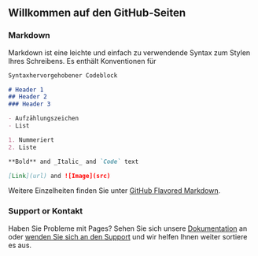 ## Willkommen auf den GitHub-Seiten

### Markdown

Markdown ist eine leichte und einfach zu verwendende Syntax zum Stylen Ihres Schreibens. Es enthält Konventionen für

```markdown
Syntaxhervorgehobener Codeblock

# Header 1
## Header 2
### Header 3

- Aufzählungszeichen
- List

1. Nummeriert
2. Liste

**Bold** and _Italic_ and `Code` text

[Link](url) and ![Image](src)
```

Weitere Einzelheiten finden Sie unter [GitHub Flavored Markdown](https://guides.github.com/features/mastering-markdown/).



### Support or Kontakt

Haben Sie Probleme mit Pages? Sehen Sie sich unsere [Dokumentation](https://docs.github.com/categories/github-pages-basics/) an oder [wenden Sie sich an den Support](https://support.github.com/contact) und wir helfen Ihnen weiter sortiere es aus.
